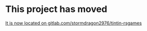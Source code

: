 # This project has moved

[It is now located on gitlab.com/stormdragon2976/tintin-rsgames](https://gitlab.com/stormdragon2976/tintin-rsgames)
